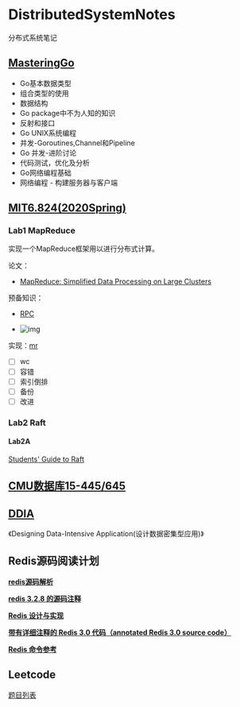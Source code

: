 # DistributedSystemNotes
分布式系统笔记

## [MasteringGo](https://github.com/hantmac/Mastering_Go_Second_Edition_Zh_CN)

- Go基本数据类型
- 组合类型的使用
- 数据结构
- Go package中不为人知的知识
- 反射和接口
- Go UNIX系统编程
- 并发-Goroutines,Channel和Pipeline
- Go 并发-进阶讨论
- 代码测试，优化及分析
- Go网络编程基础
- 网络编程 - 构建服务器与客户端

## [MIT6.824(2020Spring)](https://pdos.csail.mit.edu/6.824/schedule.html)

### Lab1 MapReduce

实现一个MapReduce框架用以进行分布式计算。

论文：

- [MapReduce: Simplified Data Processing on Large Clusters](https://pdos.csail.mit.edu/6.824/papers/mapreduce.pdf)

预备知识：

- [RPC](https://zh.wikipedia.org/wiki/%E9%81%A0%E7%A8%8B%E9%81%8E%E7%A8%8B%E8%AA%BF%E7%94%A8)

- ![img](https://cdn.jsdelivr.net/gh/xmmmmmovo/ResourcesBackup/blog/pics/1851446-33e55a9d966642c3.png)

实现：[mr](./MIT6.824Lab/src/mr)

- [ ] wc
- [ ] 容错
- [ ] 索引倒排
- [ ] 备份
- [ ] 改进

### Lab2 Raft

#### Lab2A

[Students' Guide to Raft](https://thesquareplanet.com/blog/students-guide-to-raft/)



## [CMU数据库15-445/645](https://15445.courses.cs.cmu.edu/fall2019/schedule.html)



## [DDIA](https://vonng.gitbooks.io/ddia-cn/content/)

《Designing Data-Intensive Application(设计数据密集型应用)》



## Redis源码阅读计划

[**redis源码解析**](https://redissrc.readthedocs.io/en/latest/#)

[**redis 3.2.8 的源码注释**](https://github.com/menwengit/redis_source_annotation)

[**Redis 设计与实现**](http://origin.redisbook.com/)

[**带有详细注释的 Redis 3.0 代码（annotated Redis 3.0 source code）**](https://github.com/huangz1990/redis-3.0-annotated)

[**Redis 命令参考**](http://redisdoc.com/)



## Leetcode

[题目列表](./leetcode/leetcode.md)